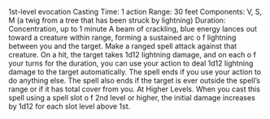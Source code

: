 1st-level evocation
Casting Time: 1 action
Range: 30 feet
Components: V, S, M (a twig from a tree that has been
struck by lightning)
Duration: Concentration, up to 1 minute
A beam of crackling, blue energy lances out toward
a creature within range, forming a sustained arc o f
lightning between you and the target. Make a ranged
spell attack against that creature. On a hit, the target
takes 1d12 lightning damage, and on each o f your turns
for the duration, you can use your action to deal 1d12
lightning damage to the target automatically. The spell
ends if you use your action to do anything else. The spell
also ends if the target is ever outside the spell’s range or
if it has total cover from you.
At Higher Levels. When you cast this spell using
a spell slot o f 2nd level or higher, the initial damage
increases by 1d12 for each slot level above 1st.